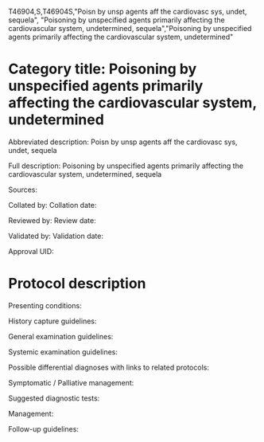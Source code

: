 T46904,S,T46904S,"Poisn by unsp agents aff the cardiovasc sys, undet, sequela", "Poisoning by unspecified agents primarily affecting the cardiovascular system, undetermined, sequela","Poisoning by unspecified agents primarily affecting the cardiovascular system, undetermined"
# Category title: Poisoning by unspecified agents primarily affecting the cardiovascular system, undetermined

Abbreviated description: Poisn by unsp agents aff the cardiovasc sys, undet, sequela

Full description: Poisoning by unspecified agents primarily affecting the cardiovascular system, undetermined, sequela

Sources:

Collated by:
Collation date:

Reviewed by:
Review date:

Validated by:
Validation date:

Approval UID:

# Protocol description

Presenting conditions:

History capture guidelines:

General examination guidelines:

Systemic examination guidelines:

Possible differential diagnoses with links to related protocols:

Symptomatic / Palliative management:

Suggested diagnostic tests:

Management:

Follow-up guidelines:
